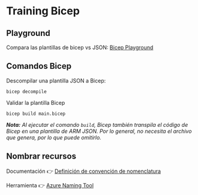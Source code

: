 # Training Bicep

## Playground
Compara las plantillas de bicep vs JSON: [Bicep Playground](https://azure.github.io/bicep/)

## Comandos Bicep
Descompilar una plantilla JSON a Bicep:
```bicep
bicep decompile
```

Validar la plantilla Bicep
```bicep
bicep build main.bicep
```
***Nota:** Al ejecutar el comando `build`, Bicep también transpila el código de Bicep en una plantilla de ARM JSON. Por lo general, no necesita el archivo que genera, por lo que puede omitirlo.*

## Nombrar recursos
Documentación 👉 [Definición de convención de nomenclatura](https://learn.microsoft.com/es-es/azure/cloud-adoption-framework/ready/azure-best-practices/resource-naming)

Herramienta 👉 [Azure Naming Tool](https://github.com/mspnp/AzureNamingTool/wiki/Run-as-a-Docker-Image)
